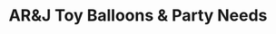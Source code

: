 ---
title: "AR&J Toy Balloons & Party Needs"
url: /bay/arandj-toy-balloons-and-party-needs/
shop: party
---